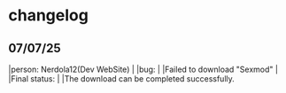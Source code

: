 # changelog

## 07/07/25

|person: Nerdola12(Dev WebSite)
|
|bug:
|
|Failed to download "Sexmod"
|
|Final status:
|
|The download can be completed successfully.
